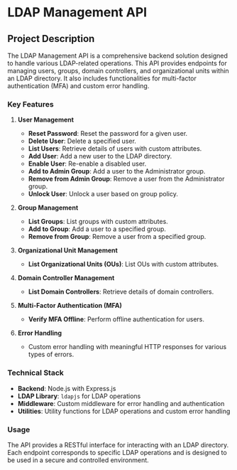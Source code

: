 # LDAP Management API

## Project Description

The LDAP Management API is a comprehensive backend solution designed to handle various LDAP-related operations. This API provides endpoints for managing users, groups, domain controllers, and organizational units within an LDAP directory. It also includes functionalities for multi-factor authentication (MFA) and custom error handling.

### Key Features

1. **User Management**
   - **Reset Password**: Reset the password for a given user.
   - **Delete User**: Delete a specified user.
   - **List Users**: Retrieve details of users with custom attributes.
   - **Add User**: Add a new user to the LDAP directory.
   - **Enable User**: Re-enable a disabled user.
   - **Add to Admin Group**: Add a user to the Administrator group.
   - **Remove from Admin Group**: Remove a user from the Administrator group.
   - **Unlock User**: Unlock a user based on group policy.

2. **Group Management**
   - **List Groups**: List groups with custom attributes.
   - **Add to Group**: Add a user to a specified group.
   - **Remove from Group**: Remove a user from a specified group.

3. **Organizational Unit Management**
   - **List Organizational Units (OUs)**: List OUs with custom attributes.

4. **Domain Controller Management**
   - **List Domain Controllers**: Retrieve details of domain controllers.

5. **Multi-Factor Authentication (MFA)**
   - **Verify MFA Offline**: Perform offline authentication for users.

6. **Error Handling**
   - Custom error handling with meaningful HTTP responses for various types of errors.

### Technical Stack

- **Backend**: Node.js with Express.js
- **LDAP Library**: `ldapjs` for LDAP operations
- **Middleware**: Custom middleware for error handling and authentication
- **Utilities**: Utility functions for LDAP operations and custom error handling

### Usage

The API provides a RESTful interface for interacting with an LDAP directory. Each endpoint corresponds to specific LDAP operations and is designed to be used in a secure and controlled environment.